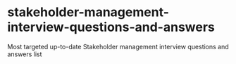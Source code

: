 # stakeholder-management-interview-questions-and-answers
Most targeted up-to-date Stakeholder management interview questions and answers list
